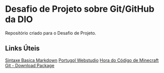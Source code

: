 # Desafio de Projeto sobre Git/GitHub da DIO
Repositório criado para o Desafio de Projeto.

## Links Úteis
[Sintaxe Basica Markdown](https://www.markdownguide.org/basic-syntax/)
[Portugol Webstudio](https://portugol-webstudio.cubos.io/ide)
[Hora do Código de Minecraft](https://studio.code.org/s/mc/lessons/1/levels/12)
[Git - Download Package](https://git-scm.com/download/win)
